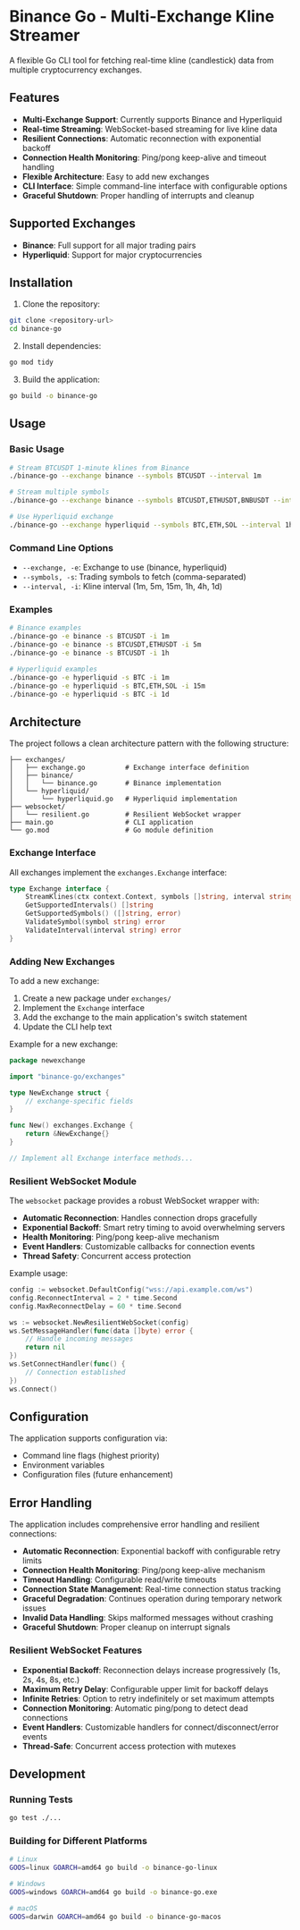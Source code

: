 # Binance Go - Multi-Exchange Kline Streamer

A flexible Go CLI tool for fetching real-time kline (candlestick) data from multiple cryptocurrency exchanges.

## Features

- **Multi-Exchange Support**: Currently supports Binance and Hyperliquid
- **Real-time Streaming**: WebSocket-based streaming for live kline data
- **Resilient Connections**: Automatic reconnection with exponential backoff
- **Connection Health Monitoring**: Ping/pong keep-alive and timeout handling
- **Flexible Architecture**: Easy to add new exchanges
- **CLI Interface**: Simple command-line interface with configurable options
- **Graceful Shutdown**: Proper handling of interrupts and cleanup

## Supported Exchanges

- **Binance**: Full support for all major trading pairs
- **Hyperliquid**: Support for major cryptocurrencies

## Installation

1. Clone the repository:
```bash
git clone <repository-url>
cd binance-go
```

2. Install dependencies:
```bash
go mod tidy
```

3. Build the application:
```bash
go build -o binance-go
```

## Usage

### Basic Usage

```bash
# Stream BTCUSDT 1-minute klines from Binance
./binance-go --exchange binance --symbols BTCUSDT --interval 1m

# Stream multiple symbols
./binance-go --exchange binance --symbols BTCUSDT,ETHUSDT,BNBUSDT --interval 5m

# Use Hyperliquid exchange
./binance-go --exchange hyperliquid --symbols BTC,ETH,SOL --interval 1h
```

### Command Line Options

- `--exchange, -e`: Exchange to use (binance, hyperliquid)
- `--symbols, -s`: Trading symbols to fetch (comma-separated)
- `--interval, -i`: Kline interval (1m, 5m, 15m, 1h, 4h, 1d)

### Examples

```bash
# Binance examples
./binance-go -e binance -s BTCUSDT -i 1m
./binance-go -e binance -s BTCUSDT,ETHUSDT -i 5m
./binance-go -e binance -s BTCUSDT -i 1h

# Hyperliquid examples
./binance-go -e hyperliquid -s BTC -i 1m
./binance-go -e hyperliquid -s BTC,ETH,SOL -i 15m
./binance-go -e hyperliquid -s BTC -i 1d
```

## Architecture

The project follows a clean architecture pattern with the following structure:

```
├── exchanges/
│   ├── exchange.go          # Exchange interface definition
│   ├── binance/
│   │   └── binance.go       # Binance implementation
│   └── hyperliquid/
│       └── hyperliquid.go   # Hyperliquid implementation
├── websocket/
│   └── resilient.go         # Resilient WebSocket wrapper
├── main.go                  # CLI application
└── go.mod                   # Go module definition
```

### Exchange Interface

All exchanges implement the `exchanges.Exchange` interface:

```go
type Exchange interface {
    StreamKlines(ctx context.Context, symbols []string, interval string, handler KlineHandler) error
    GetSupportedIntervals() []string
    GetSupportedSymbols() ([]string, error)
    ValidateSymbol(symbol string) error
    ValidateInterval(interval string) error
}
```

### Adding New Exchanges

To add a new exchange:

1. Create a new package under `exchanges/`
2. Implement the `Exchange` interface
3. Add the exchange to the main application's switch statement
4. Update the CLI help text

Example for a new exchange:

```go
package newexchange

import "binance-go/exchanges"

type NewExchange struct {
    // exchange-specific fields
}

func New() exchanges.Exchange {
    return &NewExchange{}
}

// Implement all Exchange interface methods...
```

### Resilient WebSocket Module

The `websocket` package provides a robust WebSocket wrapper with:

- **Automatic Reconnection**: Handles connection drops gracefully
- **Exponential Backoff**: Smart retry timing to avoid overwhelming servers
- **Health Monitoring**: Ping/pong keep-alive mechanism
- **Event Handlers**: Customizable callbacks for connection events
- **Thread Safety**: Concurrent access protection

Example usage:

```go
config := websocket.DefaultConfig("wss://api.example.com/ws")
config.ReconnectInterval = 2 * time.Second
config.MaxReconnectDelay = 60 * time.Second

ws := websocket.NewResilientWebSocket(config)
ws.SetMessageHandler(func(data []byte) error {
    // Handle incoming messages
    return nil
})
ws.SetConnectHandler(func() {
    // Connection established
})
ws.Connect()
```

## Configuration

The application supports configuration via:

- Command line flags (highest priority)
- Environment variables
- Configuration files (future enhancement)

## Error Handling

The application includes comprehensive error handling and resilient connections:

- **Automatic Reconnection**: Exponential backoff with configurable retry limits
- **Connection Health Monitoring**: Ping/pong keep-alive mechanism
- **Timeout Handling**: Configurable read/write timeouts
- **Connection State Management**: Real-time connection status tracking
- **Graceful Degradation**: Continues operation during temporary network issues
- **Invalid Data Handling**: Skips malformed messages without crashing
- **Graceful Shutdown**: Proper cleanup on interrupt signals

### Resilient WebSocket Features

- **Exponential Backoff**: Reconnection delays increase progressively (1s, 2s, 4s, 8s, etc.)
- **Maximum Retry Delay**: Configurable upper limit for backoff delays
- **Infinite Retries**: Option to retry indefinitely or set maximum attempts
- **Connection Monitoring**: Automatic ping/pong to detect dead connections
- **Event Handlers**: Customizable handlers for connect/disconnect/error events
- **Thread-Safe**: Concurrent access protection with mutexes

## Development

### Running Tests

```bash
go test ./...
```

### Building for Different Platforms

```bash
# Linux
GOOS=linux GOARCH=amd64 go build -o binance-go-linux

# Windows
GOOS=windows GOARCH=amd64 go build -o binance-go.exe

# macOS
GOOS=darwin GOARCH=amd64 go build -o binance-go-macos
```
